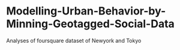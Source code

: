 # Modelling-Urban-Behavior-by-Minning-Geotagged-Social-Data
Analyses of foursquare dataset of Newyork and Tokyo
